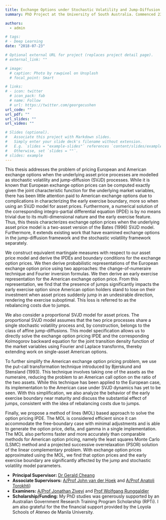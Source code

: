 ```yaml
---
title: Exchange Options under Stochastic Volatility and Jump-Diffusion Dynamics
summary: PhD Project at the University of South Australia. Commenced 23 July 2018, ended 18 October 2021.

authors:
  - admin

# tags:
# - Deep Learning
date: "2018-07-23"

# Optional external URL for project (replaces project detail page).
# external_link: ""

# image:
  # caption: Photo by rawpixel on Unsplash
  # focal_point: Smart

# links:
# - icon: twitter
  # icon_pack: fab
  # name: Follow
  # url: https://twitter.com/georgecushen
url_code: ""
url_pdf: ""
url_slides: ""
url_video: ""

# Slides (optional).
#   Associate this project with Markdown slides.
#   Simply enter your slide deck's filename without extension.
#   E.g. `slides = "example-slides"` references `content/slides/example-slides.md`.
#   Otherwise, set `slides = ""`.
# slides: example
---
```


This thesis addresses the problem of pricing European and American exchange options when the underlying asset price processes are modelled as stochastic volatility and jump-diffusion (SVJD) processes. While it is known that European exchange option prices can be computed exactly given the joint characteristic function for the underlying market variables, there has been little attention paid to American exchange options due to complications in characterizing the early exercise boundary, more so when using an SVJD model for asset prices. Furthermore, a numerical solution of the corresponding integro-partial differential equation (IPDE) is by no means trivial due to its multi-dimensional nature and the early exercise feature. Thus, this thesis characterizes exchange option prices when the underlying asset price model is a two-asset version of the Bates (1996) SVJD model. Furthermore, it extends existing work that have examined exchange options in the jump-diffusion framework and the stochastic volatility framework separately. 

We construct equivalent martingale measures with respect to our asset price model and derive the IPDEs and boundary conditions for the exchange option prices. We then derive probabilistic representations of the European exchange option price using two approaches: the change-of-numeraire technique and Fourier inversion formulas. We then derive an early exercise representation for the American exchange option price. From this representation, we find that the presence of jumps significantly impacts the early exercise option since American option holders stand to lose on their investment when asset prices suddenly jump in an undesirable direction, rendering the exercise suboptimal. This loss is referred to as the rebalancing costs due to jumps.

We also consider a proportional SVJD model for asset prices. The proportional SVJD model assumes that the two price processes share a single stochastic volatility process and, by construction, belongs to the class of affine jump-diffusions. This model specification allows us to directly solve the exchange option pricing IPDE and the corresponding Kolmogorov backward equation for the joint transition density function of the market variables using Fourier and Laplace transforms, thereby extending work on single-asset American options.

To further simplify the American exchange option pricing problem, we use the put-call transformation technique introduced by Bjerskund and Stensland (1993). This technique involves taking one of the assets as the numeraire, reducing the problem to an American call option on the ratio of the two assets. While this technique has been applied to the European case, its implementation to the American case under SVJD dynamics has yet to be seen. With this simplification, we also analyze the behavior of the early exercise boundary near maturity and discuss the substantial effect of jumps, consistent with the idea of rebalancing costs due to jumps.

Finally, we propose a method of lines (MOL) based approach to solve the option pricing IPDE. The MOL is considered efficient since it can accommodate the free-boundary case with minimal adjustments and is able to generate the option price, delta, and gamma in a single implementation. The MOL also performs faster and more accurately than comparable methods for American option pricing, namely the least squares Monte Carlo (LSMC) method and a projected successive overrelaxation (PSOR) solution of the linear complementary problem. With exchange option prices approximated using the MOL, we find that option prices and the early exercise boundary are significantly affected by the jump and stochastic volatility model parameters.

- **Principal Supervisor:** [Dr Gerald Cheang](https://people.unisa.edu.au/Gerald.Cheang)
- **Associate Supervisors:** [A/Prof John van der Hoek](https://people.unisa.edu.au/John.vanderHoek) and [A/Prof Anatoli Torokhti](https://people.unisa.edu.au/Anatoli.Torokhti))
- **Examiners:** [A/Prof Jonathan Ziveyi](https://www.unsw.edu.au/staff/jonathan-ziveyi) and [Prof Wolfgang Runggaldier](https://www.math.unipd.it/~runggal/)
- **Scholarship/Funding:** My PhD studies was generously supported by an Australian Government Research Training Program Scholarship (RPTi). I am also grateful for the the financial support provided by the Loyola Schools of Ateneo de Manila University.
